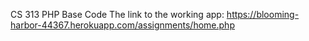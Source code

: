 CS 313 PHP Base Code
The link to the working app: https://blooming-harbor-44367.herokuapp.com/assignments/home.php
